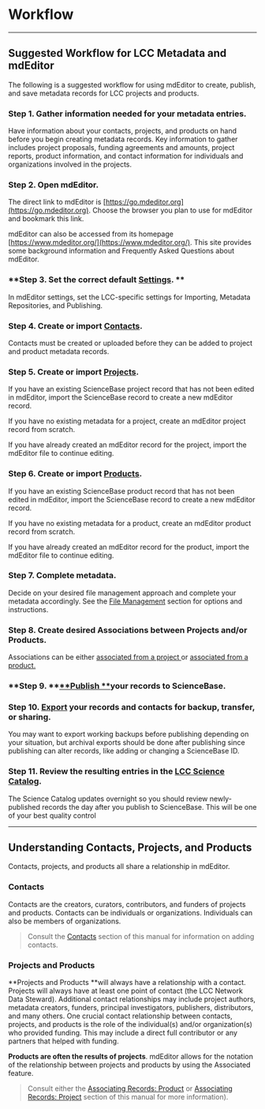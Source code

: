 # Workflow

---



## Suggested Workflow for LCC Metadata and mdEditor

The following is a suggested workflow for using mdEditor to create, publish, and save metadata records for LCC projects and products.

### **Step 1. Gather information needed for your metadata entries.**

Have information about your contacts, projects, and products on hand before you begin creating metadata records. Key information to gather includes project proposals, funding agreements and amounts, project reports, product information, and contact information for individuals and organizations involved in the projects.

### Step 2. Open mdEditor.

The direct link to mdEditor is [https://go.mdeditor.org](https://go.mdeditor.org). Choose the browser you plan to use for mdEditor and bookmark this link.

mdEditor can also be accessed from its homepage [https://www.mdeditor.org/](https://www.mdeditor.org/). This site provides some background information and Frequently Asked Questions about mdEditor.

### **Step 3. Set the correct default **[**Settings**](/settings.md).** **

In mdEditor settings, set the LCC-specific settings for Importing, Metadata Repositories, and Publishing.

### **Step 4. Create or import **[**Contacts**](/contacts.md)**.**

Contacts must be created or uploaded before they can be added to project and product metadata records.

### **Step 5. Create or import **[**Projects**](/project-entry-guidance.md)**.**

If you have an existing ScienceBase project record that has not been edited in mdEditor, import the ScienceBase record to create a new mdEditor record.

If you have no existing metadata for a project, create an mdEditor project record from scratch.

If you have already created an mdEditor record for the project, import the mdEditor file to continue editing.

### **Step 6. Create or import **[**Products**](/product-entry-guidance.md)**.**

If you have an existing ScienceBase product record that has not been edited in mdEditor, import the ScienceBase record to create a new mdEditor record.

If you have no existing metadata for a product, create an mdEditor product record from scratch.

If you have already created an mdEditor record for the product, import the mdEditor file to continue editing.

### **Step 7. Complete metadata.**

Decide on your desired file management approach and complete your metadata accordingly. See the [File Management](https://cookmt.gitbooks.io/mdeditor-for-lccs/content/data-management/file-management.html "File Management") section for options and instructions.

### Step 8. **Create desired Associations between Projects and/or Products.**

Associations can be either [associated from a project ](/record/main/associating-records.md)or [associated from a product.](/product-entry-guidance/associating-records-products.md)

### **Step 9. **[**Publish **](/publish.md)**your records to ScienceBase.**

### **Step 10. **[**Export**](/data-management.md)** your records and contacts for backup, transfer, or sharing.**

You may want to export working backups before publishing depending on your situation, but archival exports should be done after publishing since publishing can alter records, like adding or changing a ScienceBase ID.

### Step 11. Review the resulting entries in the [LCC Science Catalog](https://lccnetwork.org/catalog).

The Science Catalog updates overnight so you should review newly-published records the day after you publish to ScienceBase. This will be one of your best quality control

---

## Understanding Contacts, Projects, and Products

Contacts, projects, and products all share a relationship in mdEditor.

### **Contacts**

Contacts are the creators, curators, contributors, and funders of projects and products. Contacts can be individuals or organizations. Individuals can also be members of organizations.

> Consult the [Contacts](/contacts.md) section of this manual for information on adding contacts.

### Projects and Products

**Projects and Products **will always have a relationship with a contact. Projects will always have at least one point of contact \(the LCC Network Data Steward\). Additional contact relationships may include project authors, metadata creators, funders, principal investigators, publishers, distributors, and many others. One crucial contact relationship between contacts, projects, and products is the role of the individual\(s\) and/or organization\(s\) who provided funding. This may include a direct full contributor or any partners that helped with funding.

**Products are often the results of projects**. mdEditor allows for the notation of the relationship between projects and products by using the Associated feature.

> Consult either the [Associating Records: Product](/product-entry-guidance/associating-records-products.md) or [Associating Records: Project](/record/main/associating-records.md) section of this manual for more information\).



